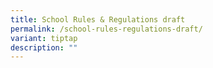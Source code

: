 ```yaml
---
title: School Rules & Regulations draft
permalink: /school-rules-regulations-draft/
variant: tiptap
description: ""
---
```

